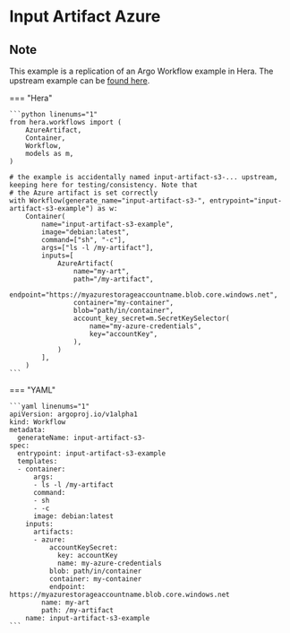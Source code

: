 # Input Artifact Azure

## Note

This example is a replication of an Argo Workflow example in Hera.
The upstream example can be [found here](https://github.com/argoproj/argo-workflows/blob/main/examples/input-artifact-azure.yaml).




=== "Hera"

    ```python linenums="1"
    from hera.workflows import (
        AzureArtifact,
        Container,
        Workflow,
        models as m,
    )

    # the example is accidentally named input-artifact-s3-... upstream, keeping here for testing/consistency. Note that
    # the Azure artifact is set correctly
    with Workflow(generate_name="input-artifact-s3-", entrypoint="input-artifact-s3-example") as w:
        Container(
            name="input-artifact-s3-example",
            image="debian:latest",
            command=["sh", "-c"],
            args=["ls -l /my-artifact"],
            inputs=[
                AzureArtifact(
                    name="my-art",
                    path="/my-artifact",
                    endpoint="https://myazurestorageaccountname.blob.core.windows.net",
                    container="my-container",
                    blob="path/in/container",
                    account_key_secret=m.SecretKeySelector(
                        name="my-azure-credentials",
                        key="accountKey",
                    ),
                )
            ],
        )
    ```

=== "YAML"

    ```yaml linenums="1"
    apiVersion: argoproj.io/v1alpha1
    kind: Workflow
    metadata:
      generateName: input-artifact-s3-
    spec:
      entrypoint: input-artifact-s3-example
      templates:
      - container:
          args:
          - ls -l /my-artifact
          command:
          - sh
          - -c
          image: debian:latest
        inputs:
          artifacts:
          - azure:
              accountKeySecret:
                key: accountKey
                name: my-azure-credentials
              blob: path/in/container
              container: my-container
              endpoint: https://myazurestorageaccountname.blob.core.windows.net
            name: my-art
            path: /my-artifact
        name: input-artifact-s3-example
    ```

